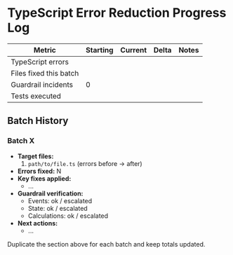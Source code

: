 ﻿# TypeScript Error Reduction Progress Log

| Metric | Starting | Current | Delta | Notes |
|--------|----------|---------|-------|-------|
| TypeScript errors |  |  |  |  |
| Files fixed this batch |  |  |  |  |
| Guardrail incidents | 0 |  |  |  |
| Tests executed |  |  |  |  |

## Batch History
### Batch X
- **Target files:**
  1. `path/to/file.ts` (errors before → after)
- **Errors fixed:** N
- **Key fixes applied:**
  - ...
- **Guardrail verification:**
  - Events: ok / escalated
  - State: ok / escalated
  - Calculations: ok / escalated
- **Next actions:**
  - ...

Duplicate the section above for each batch and keep totals updated.
